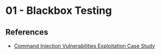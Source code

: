 # 01 - Blackbox Testing

## References

- [Command Injection Vulnerabilities Exploitation Case Study](https://resources.infosecinstitute.com/topics/secure-coding/command-injection-vulnerabilities-exploitation-case-study/)